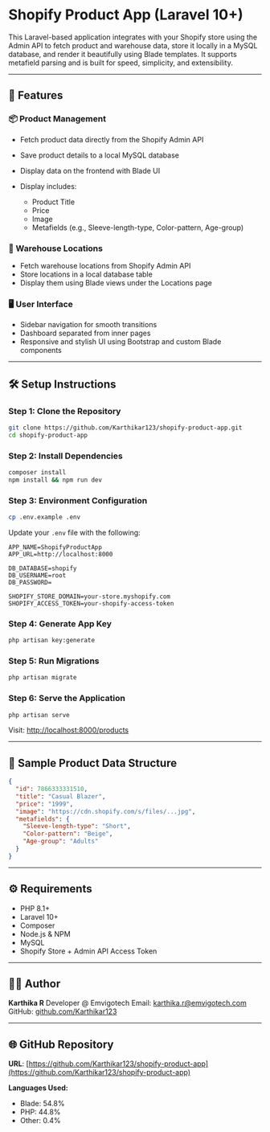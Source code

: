 # Shopify Product App (Laravel 10+)

This Laravel-based application integrates with your Shopify store using the Admin API to fetch product and warehouse data, store it locally in a MySQL database, and render it beautifully using Blade templates. It supports metafield parsing and is built for speed, simplicity, and extensibility.

---

## 🚀 Features

### 📦 Product Management

* Fetch product data directly from the Shopify Admin API
* Save product details to a local MySQL database
* Display data on the frontend with Blade UI
* Display includes:

  * Product Title
  * Price
  * Image
  * Metafields (e.g., Sleeve-length-type, Color-pattern, Age-group)

### 📍 Warehouse Locations

* Fetch warehouse locations from Shopify Admin API
* Store locations in a local database table
* Display them using Blade views under the Locations page

### 🖥️ User Interface

* Sidebar navigation for smooth transitions
* Dashboard separated from inner pages
* Responsive and stylish UI using Bootstrap and custom Blade components

---

## 🛠️ Setup Instructions

### Step 1: Clone the Repository

```bash
git clone https://github.com/Karthikar123/shopify-product-app.git
cd shopify-product-app
```

### Step 2: Install Dependencies

```bash
composer install
npm install && npm run dev
```

### Step 3: Environment Configuration

```bash
cp .env.example .env
```

Update your `.env` file with the following:

```env
APP_NAME=ShopifyProductApp
APP_URL=http://localhost:8000

DB_DATABASE=shopify
DB_USERNAME=root
DB_PASSWORD=

SHOPIFY_STORE_DOMAIN=your-store.myshopify.com
SHOPIFY_ACCESS_TOKEN=your-shopify-access-token
```

### Step 4: Generate App Key

```bash
php artisan key:generate
```

### Step 5: Run Migrations

```bash
php artisan migrate
```

### Step 6: Serve the Application

```bash
php artisan serve
```

Visit: [http://localhost:8000/products](http://localhost:8000/products)

---

## 📁 Sample Product Data Structure

```json
{
  "id": 7866333331510,
  "title": "Casual Blazer",
  "price": "1999",
  "image": "https://cdn.shopify.com/s/files/...jpg",
  "metafields": {
    "Sleeve-length-type": "Short",
    "Color-pattern": "Beige",
    "Age-group": "Adults"
  }
}
```

---

## ⚙️ Requirements

* PHP 8.1+
* Laravel 10+
* Composer
* Node.js & NPM
* MySQL
* Shopify Store + Admin API Access Token

---

## 👩‍💻 Author

**Karthika R**
Developer @ Emvigotech
Email: [karthika.r@emvigotech.com](mailto:karthika.r@emvigotech.com)
GitHub: [github.com/Karthikar123](https://github.com/Karthikar123)

---

## 🌐 GitHub Repository

**URL**: [https://github.com/Karthikar123/shopify-product-app](https://github.com/Karthikar123/shopify-product-app)

**Languages Used:**

* Blade: 54.8%
* PHP: 44.8%
* Other: 0.4%


